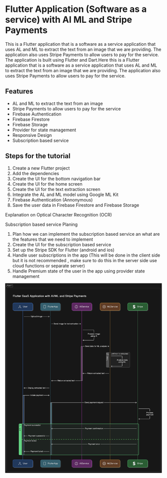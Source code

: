 # Flutter Application (Software as a service) with AI ML and Stripe Payments

This is a Flutter application that is a software as a service application that uses AL and ML to extract the text from an image that we are providing. The application also uses Stripe Payments to allow users to pay for the service. The application is built using Flutter and Dart.Here this is a Flutter application that is a software as a service application that uses AL and ML to extract the text from an image that we are providing. The application also uses Stripe Payments to allow users to pay for the service. 

## Features

- AL and ML to extract the text from an image
- Stripe Payments to allow users to pay for the service
- Firebase Authentication
- Firebase Firestore
- Firebase Storage
- Provider for state management
- Responsive Design
- Subscription based service


## Steps for the tutorial

1. Create a new Flutter project
2. Add the dependencies
3. Create the UI for the bottom navigation bar
4. Create the UI for the home screen
5. Create the UI for the text extraction screen
6. Integrate the AL and ML model using Google ML Kit
7. Firebase Authentication (Annonymous)
8. Save the user data in Firebase Firestore and Firebase Storage

Explanation on Optical Character Recognition (OCR)

Subscription based service Planing

1. Plan how we can implement the subscription based service an what are the features that we need to implement
2. Create the UI for the subscription based service
3. Set up the Stripe SDK for Flutter (android and ios)
4. Handle user subscriptions in the app (This will be  done in the client side but it is not recommended , make sure to do this in the server side use cloud functions or separate server)
5. Handle Premium state of the user in the app using provider state management

![image](https://github.com/HGSChandeepa/Flutter-SaaS-Application/blob/main/diagramm.png) 

